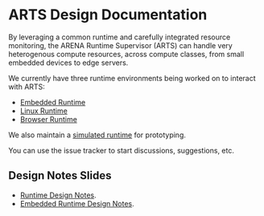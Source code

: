  # ARTS Design Documentation

By leveraging a common runtime and carefully integrated resource monitoring, the ARENA Runtime Supervisor (ARTS) can handle very heterogenous compute resources, across compute classes, from small embedded devices to edge servers. 

We currently have three runtime environments being worked on to interact with ARTS:
 - [Embedded Runtime](https://github.com/conix-center/arena-runtime-zephyr)
 - [Linux Runtime](https://github.com/conix-center/arena-runtime-linux)
 - [Browser Runtime](https://github.com/conix-center/arena-runtime-browser)

We also maintain a [simulated runtime](https://github.com/conix-center/arena-runtime-simulated) for prototyping. 

You can use the issue tracker to start discussions, suggestions, etc.

## Design Notes Slides
- [Runtime Design Notes](https://docs.google.com/presentation/d/1HJaQPFMV_sUyMLoiXciZn9KVTCNXCgQ5LeNxbp_Vf2U/edit?usp=sharing).
- [Embedded Runtime Design Notes](https://docs.google.com/presentation/d/1BP3cx1oRckuiQTNVvrfEUUt9D-pV1mHmJwtnUMnffGU/edit?usp=sharing).

